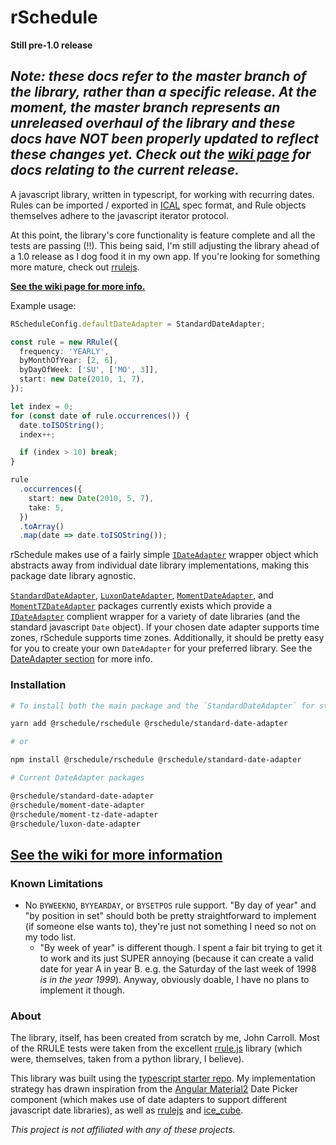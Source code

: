 # rSchedule

**Still pre-1.0 release**

## _Note: these docs refer to the master branch of the library, rather than a specific release. At the moment, the master branch represents an unreleased overhaul of the library and these docs have NOT been properly updated to reflect these changes yet. Check out the [wiki page](https://gitlab.com/john.carroll.p/rschedule/wikis/home) for docs relating to the current release._

A javascript library, written in typescript, for working with recurring dates. Rules can be imported / exported in [ICAL](https://tools.ietf.org/html/rfc5545) spec format, and Rule objects themselves adhere to the javascript iterator protocol.

At this point, the library's core functionality is feature complete and all the tests are passing (!!). This being said, I'm still adjusting the library ahead of a 1.0 release as I dog food it in my own app. If you're looking for something more mature, check out [rrulejs](https://github.com/jakubroztocil/rrule).

**[See the wiki page for more info.](https://gitlab.com/john.carroll.p/rschedule/wikis/home#installation)**

Example usage:

```typescript
RScheduleConfig.defaultDateAdapter = StandardDateAdapter;

const rule = new RRule({
  frequency: 'YEARLY',
  byMonthOfYear: [2, 6],
  byDayOfWeek: ['SU', ['MO', 3]],
  start: new Date(2010, 1, 7),
});

let index = 0;
for (const date of rule.occurrences()) {
  date.toISOString();
  index++;

  if (index > 10) break;
}

rule
  .occurrences({
    start: new Date(2010, 5, 7),
    take: 5,
  })
  .toArray()
  .map(date => date.toISOString());
```

rSchedule makes use of a fairly simple [`IDateAdapter`](./docs/date-adapter/README.md) wrapper object which abstracts away from individual date library implementations, making this package date library agnostic.

[`StandardDateAdapter`](./docs/date-adapter/standard-date-adapter.md), [`LuxonDateAdapter`](./docs/date-adapter/luxon-date-adapter.md), [`MomentDateAdapter`](./docs/date-adapter/moment-date-adapter.md), and [`MomentTZDateAdapter`](./docs/date-adapter/moment-tz-date-adapter.md) packages currently exists which provide a [`IDateAdapter`](./docs/date-adapter/README.md) complient wrapper for a variety of date libraries (and the standard javascript `Date` object). If your chosen date adapter supports time zones, rSchedule supports time zones. Additionally, it should be pretty easy for you to create your own `DateAdapter` for your preferred library. See the [DateAdapter section](./docs/date-adapter/README.md) for more info.

### Installation

```bash
# To install both the main package and the `StandardDateAdapter` for standard javascript dates */

yarn add @rschedule/rschedule @rschedule/standard-date-adapter

# or

npm install @rschedule/rschedule @rschedule/standard-date-adapter

# Current DateAdapter packages

@rschedule/standard-date-adapter
@rschedule/moment-date-adapter
@rschedule/moment-tz-date-adapter
@rschedule/luxon-date-adapter
```

## [See the wiki for more information](https://gitlab.com/john.carroll.p/rschedule/wikis/home#installation)

### Known Limitations

- No `BYWEEKNO`, `BYYEARDAY`, or `BYSETPOS` rule support. "By day of year" and "by position in set" should both be pretty straightforward to implement (if someone else wants to), they're just not something I need so not on my todo list.
  - "By week of year" is different though. I spent a fair bit trying to get it to work and its just SUPER annoying (because it can create a valid date for year A in year B. e.g. the Saturday of the last week of 1998 _is in the year 1999_). Anyway, obviously doable, I have no plans to implement it though.

### About

The library, itself, has been created from scratch by me, John Carroll. Most of the RRULE tests were taken from the excellent [rrule.js](https://github.com/jakubroztocil/rrule) library (which were, themselves, taken from a python library, I believe).

This library was built using the [typescript starter repo](https://github.com/bitjson/typescript-starter). My implementation strategy has drawn inspiration from the [Angular Material2](https://github.com/angular/material2) Date Picker component (which makes use of date adapters to support different javascript date libraries), as well as [rrulejs](https://github.com/jakubroztocil/rrule) and [ice_cube](https://github.com/seejohnrun/ice_cube).

_This project is not affiliated with any of these projects._
